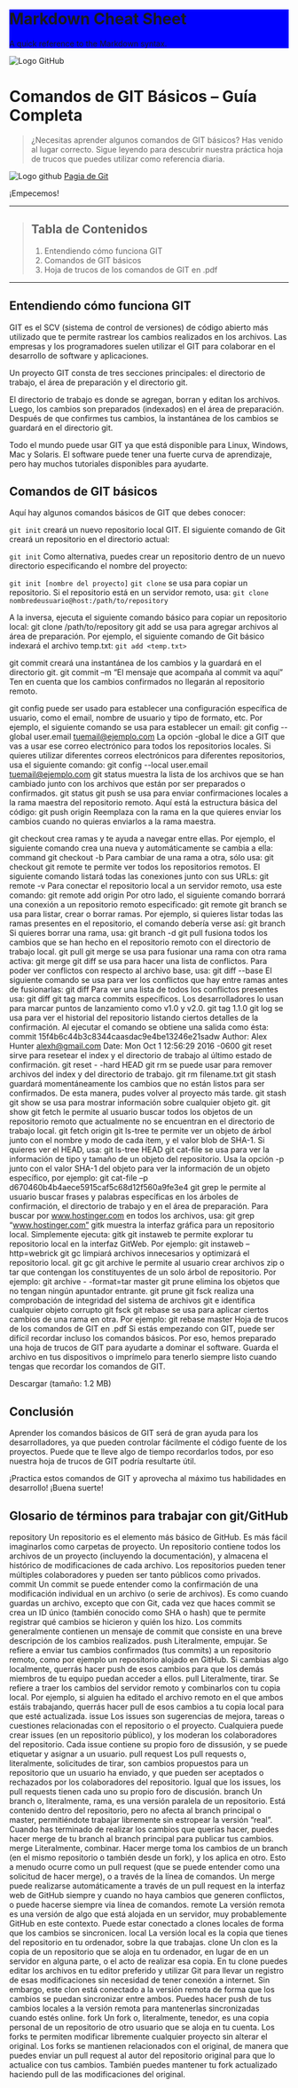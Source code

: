 <div class="jumbotron">
      <div class="container" style="background:blue">
        <h1 class="no-anchor" data-toc-skip="" id="markdown-cheat-sheet">Markdown Cheat Sheet</h1>
        <p>A quick reference to the Markdown syntax.</p>
      </div>
    </div>


![Logo GitHub](GitLogo.png)

# **Comandos de GIT Básicos – Guía Completa**
> ¿Necesitas aprender algunos comandos de GIT básicos? Has venido al lugar correcto. Sigue leyendo para descubrir nuestra práctica hoja de trucos que puedes utilizar como referencia diaria.

![Logo github](https://github.githubassets.com/images/modules/logos_page/GitHub-Logo.png)
[Pagia de Git](www.git-scm.com)

¡Empecemos!

---


> ## Tabla de Contenidos	
> 1. Entendiendo cómo funciona GIT
> 1. Comandos de GIT básicos
> 1. Hoja de trucos de los comandos de GIT en .pdf

---

## Entendiendo cómo funciona GIT
GIT es el SCV (sistema de control de versiones) de código abierto más utilizado que te permite rastrear los cambios realizados en los archivos. Las empresas y los programadores suelen utilizar el GIT para colaborar en el desarrollo de software y aplicaciones.

Un proyecto GIT consta de tres secciones principales: el directorio de trabajo, el área de preparación y el directorio git.

El directorio de trabajo es donde se agregan, borran y editan los archivos. Luego, los cambios son preparados (indexados) en el área de preparación. Después de que confirmes tus cambios, la instantánea de los cambios se guardará en el directorio git.

Todo el mundo puede usar GIT ya que está disponible para Linux, Windows, Mac y Solaris. El software puede tener una fuerte curva de aprendizaje, pero hay muchos tutoriales disponibles para ayudarte.

## Comandos de GIT básicos
Aquí hay algunos comandos básicos de GIT que debes conocer:

`git init` creará un nuevo repositorio local GIT. El siguiente comando de Git creará un repositorio en el directorio actual:

`git init`
Como alternativa, puedes crear un repositorio dentro de un nuevo directorio especificando el nombre del proyecto:

`git init [nombre del proyecto]`
`git clone` se usa para copiar un repositorio. Si el repositorio está en un servidor remoto, usa:
`git clone nombredeusuario@host:/path/to/repository`

A la inversa, ejecuta el siguiente comando básico para copiar un repositorio local:
git clone /path/to/repository
git add se usa para agregar archivos al área de preparación. Por ejemplo, el siguiente comando de Git básico indexará el archivo temp.txt:
`git add <temp.txt>`

git commit creará una instantánea de los cambios y la guardará en el directorio git.
git commit –m “El mensaje que acompaña al commit va aquí”
Ten en cuenta que los cambios confirmados no llegarán al repositorio remoto.

git config puede ser usado para establecer una configuración específica de usuario, como el email, nombre de usuario y tipo de formato, etc. Por ejemplo, el siguiente comando se usa para establecer un email:
git config --global user.email tuemail@ejemplo.com
La opción -global le dice a GIT que vas a usar ese correo electrónico para todos los repositorios locales. Si quieres utilizar diferentes correos electrónicos para diferentes repositorios, usa el siguiente comando:
git config --local user.email tuemail@ejemplo.com
git status muestra la lista de los archivos que se han cambiado junto con los archivos que están por ser preparados o confirmados.
git status
git push se usa para enviar confirmaciones locales a la rama maestra del repositorio remoto. Aquí está la estructura básica del código:
git push  origin <master>
Reemplaza <master> con la rama en la que quieres enviar los cambios cuando no quieras enviarlos a la rama maestra.

git checkout crea ramas y te ayuda a navegar entre ellas. Por ejemplo, el siguiente comando crea una nueva y automáticamente se cambia a ella:
command git checkout -b <branch-name>
Para cambiar de una rama a otra, sólo usa:
git checkout <branch-name>
git remote te permite ver todos los repositorios remotos. El siguiente comando listará todas las conexiones junto con sus URLs:
git remote -v
Para conectar el repositorio local a un servidor remoto, usa este comando:
git remote add origin <host-or-remoteURL>
Por otro lado, el siguiente comando borrará una conexión a un repositorio remoto especificado:
git remote <nombre-del-repositorio>
git branch se usa para listar, crear o borrar ramas. Por ejemplo, si quieres listar todas las ramas presentes en el repositorio, el comando debería verse así:
git branch
Si quieres borrar una rama, usa:
 git branch -d <branch-name>
git pull fusiona todos los cambios que se han hecho en el repositorio remoto con el directorio de trabajo local.
git pull
git merge se usa para fusionar una rama con otra rama activa:
git merge <branch-name>
git diff se usa para hacer una lista de conflictos. Para poder ver conflictos con respecto al archivo base, usa:
git diff --base <file-name>
El siguiente comando se usa para ver los conflictos que hay entre ramas antes de fusionarlas:
git diff <source-branch> <target-branch>
Para ver una lista de todos los conflictos presentes usa:
git diff
git tag marca commits específicos. Los desarrolladores lo usan para marcar puntos de lanzamiento como v1.0 y v2.0.
git tag 1.1.0 <instert-commitID-here>
git log se usa para ver el historial del repositorio listando ciertos detalles de la confirmación. Al ejecutar el comando se obtiene una salida como ésta:
commit 15f4b6c44b3c8344caasdac9e4be13246e21sadw
Author: Alex Hunter <alexh@gmail.com>
Date:   Mon Oct 1 12:56:29 2016 -0600
git reset sirve para resetear el index y el directorio de trabajo al último estado de confirmación.
git reset - -hard HEAD
git rm se puede usar para remover archivos del index y del directorio de trabajo.
git rm filename.txt
git stash guardará momentáneamente los cambios que no están listos para ser confirmados. De esta manera, pudes volver al proyecto más tarde.
git stash
git show se usa para mostrar información sobre cualquier objeto git.
git show
git fetch le permite al usuario buscar todos los objetos de un repositorio remoto que actualmente no se encuentran en el directorio de trabajo local.
git fetch origin
git ls-tree te permite ver un objeto de árbol junto con el nombre y modo de cada ítem, y el valor blob de SHA-1. Si quieres ver el HEAD, usa:
git ls-tree HEAD
git cat-file se usa para ver la información de tipo y tamaño de un objeto del repositorio. Usa la opción -p junto con el valor SHA-1 del objeto para ver la información de un objeto específico, por ejemplo:
git cat-file –p d670460b4b4aece5915caf5c68d12f560a9fe3e4
git grep le permite al usuario buscar frases y palabras específicas en los árboles de confirmación, el directorio de trabajo y en el área de preparación. Para buscar por www.hostinger.com en todos los archivos, usa:
git grep “www.hostinger.com”
gitk muestra la interfaz gráfica para un repositorio local. Simplemente ejecuta:
gitk
git instaweb te permite explorar tu repositorio local en la interfaz GitWeb. Por ejemplo:
git instaweb –http=webrick
git gc limpiará archivos innecesarios y optimizará el repositorio local.
git gc
git archive le permite al usuario crear archivos zip o tar que contengan los constituyentes de un solo árbol de repositorio. Por ejemplo:
git archive - -format=tar master
git prune elimina los objetos que no tengan ningún apuntador entrante.
git prune
git fsck realiza una comprobación de integridad del sistema de archivos git e identifica cualquier objeto corrupto
git fsck
git rebase se usa para aplicar ciertos cambios de una rama en otra. Por ejemplo:
git rebase master
Hoja de trucos de los comandos de GIT en .pdf
Si estás empezando con GIT, puede ser difícil recordar incluso los comandos básicos. Por eso, hemos preparado una hoja de trucos de GIT para ayudarte a dominar el software. Guarda el archivo en tus dispositivos o imprímelo para tenerlo siempre listo cuando tengas que recordar los comandos de GIT.

Descargar (tamaño: 1.2 MB)

## Conclusión
Aprender los comandos básicos de GIT será de gran ayuda para los desarrolladores, ya que pueden controlar fácilmente el código fuente de los proyectos. Puede que te lleve algo de tiempo recordarlos todos, por eso nuestra hoja de trucos de GIT podría resultarte útil.

¡Practica estos comandos de GIT y aprovecha al máximo tus habilidades en desarrollo! ¡Buena suerte!

## Glosario de términos para trabajar con git/GitHub
repository
Un repositorio es el elemento más básico de GitHub. Es más fácil imaginarlos como carpetas de proyecto. Un repositorio contiene todos los archivos de un proyecto (incluyendo la documentación), y almacena el histórico de modificaciones de cada archivo. Los repositorios pueden tener múltiples colaboradores y pueden ser tanto públicos como privados.
commit
Un commit se puede entender como la confirmación de una modificación individual en un archivo (o serie de archivos). Es como cuando guardas un archivo, excepto que con Git, cada vez que haces commit se crea un ID único (también conocido como SHA o hash) que te permite registrar qué cambios se hicieron y quién los hizo. Los commits generalmente contienen un mensaje de commit que consiste en una breve descripción de los cambios realizados.
push
Literalmente, empujar. Se refiere a enviar tus cambios confirmados (tus commits) a un repositorio remoto, como por ejemplo un repositorio alojado en GitHub. Si cambias algo localmente, querrás hacer push de esos cambios para que los demás miembros de tu equipo puedan acceder a ellos.
pull
Literalmente, tirar. Se refiere a traer los cambios del servidor remoto y combinarlos con tu copia local. Por ejemplo, si alguien ha editado el archivo remoto en el que ambos estáis trabajando, querrás hacer pull de esos cambios a tu copia local para que esté actualizada.
issue
Los issues son sugerencias de mejora, tareas o cuestiones relacionadas con el repositorio o el proyecto. Cualquiera puede crear issues (en un repositorio público), y los moderan los colaboradores del repositorio. Cada issue contiene su propio foro de dissusión, y se puede etiquetar y asignar a un usuario.
pull request
Los pull requests o, literalmente, solicitudes de tirar, son cambios propuestos para un repositorio que un usuario ha enviado, y que pueden ser aceptados o rechazados por los colaboradores del repositorio. Igual que los issues, los pull requests tienen cada uno su propio foro de discusión.
branch
Un branch o, literalmente, rama, es una versión paralela de un repositorio. Está contenido dentro del repositorio, pero no afecta al branch principal o master, permitiéndote trabajar libremente sin estropear la versión “real”. Cuando has terminado de realizar los cambios que querías hacer, puedes hacer merge de tu branch al branch principal para publicar tus cambios.
merge
Literalmente, combinar. Hacer merge toma los cambios de un branch (en el mismo repositorio o también desde un fork), y los aplica en otro. Esto a menudo ocurre como un pull request (que se puede entender como una solicitud de hacer merge), o a través de la línea de comandos. Un merge puede realizarse automáticamente a través de un pull request en la interfaz web de GitHub siempre y cuando no haya cambios que generen conflictos, o puede hacerse siempre via línea de comandos.
remote
La versión remota es una versión de algo que está alojada en un servidor, muy probablemente GitHub en este contexto. Puede estar conectado a clones locales de forma que los cambios se sincronicen.
local
La versión local es la copia que tienes del repositorio en tu ordenador, sobre la que trabajas.
clone
Un clon es la copia de un repositorio que se aloja en tu ordenador, en lugar de en un servidor en alguna parte, o el acto de realizar esa copia. En tu clone puedes editar los archivos en tu editor preferido y utilizar Git para llevar un registro de esas modificaciones sin necesidad de tener conexión a internet. Sin embargo, este clon está conectado a la versión remota de forma que los cambios se puedan sincronizar entre ambos. Puedes hacer push de tus cambios locales a la versión remota para mantenerlas sincronizadas cuando estés online.
fork
Un fork o, literalmente, tenedor, es una copia personal de un repositorio de otro usuario que se aloja en tu cuenta. Los forks te permiten modificar libremente cualquier proyecto sin alterar el original. Los forks se mantienen relacionados con el original, de manera que puedes enviar un pull request al autor del repositorio original para que lo actualice con tus cambios. También puedes mantener tu fork actualizado haciendo pull de las modificaciones del original.

